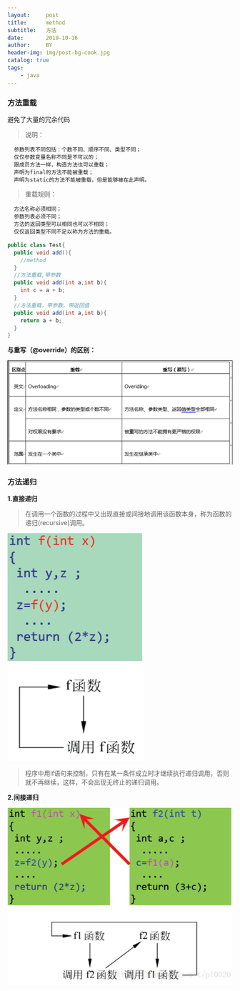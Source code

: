 ```yaml
---
layout:     post
title:      method
subtitle:   方法
date:       2019-10-16
author:     BY
header-img: img/post-bg-cook.jpg
catalog: true
tags:
    - java
---
```


### 方法重载
避免了大量的冗余代码

> 说明：

      参数列表不同包括：个数不同、顺序不同、类型不同；
      仅仅参数变量名称不同是不可以的；
      跟成员方法一样，构造方法也可以重载；
      声明为final的方法不能被重载；
      声明为static的方法不能被重载，但是能够被在此声明。

> 重载规则：

      方法名称必须相同；
      参数列表必须不同；
      方法的返回类型可以相同也可以不相同；
      仅仅返回类型不同不足以称为方法的重载。

```java
public class Test{
  public void add(){
    //method
  }
  //方法重载,带参数
  public void add(int a,int b){
    int c = a + b;
  }
  //方法重载，带参数，带返回值
  public void add(int a,int b){
    return a + b;
  }
}
```
**与重写（@override）的区别：**

![](https://github.com/q1206271031/photo/raw/master/%E9%87%8D%E8%BD%BD%E5%A4%8D%E5%86%99%E5%8C%BA%E5%88%AB/%E9%87%8D%E8%BD%BD%E5%A4%8D%E5%86%99%E5%8C%BA%E5%88%AB.png)

### 方法递归

**1.直接递归**

> 在调用一个函数的过程中又出现直接或间接地调用该函数本身，称为函数的递归(recursive)调用。

![](https://github.com/q1206271031/photo/raw/master/%E6%96%B9%E6%B3%95%E9%80%92%E5%BD%92/%E7%9B%B4%E6%8E%A5%E9%80%92%E5%BD%92.png)

> 程序中用if语句来控制，只有在某一条件成立时才继续执行递归调用，否则就不再继续，这样，不会出现无终止的递归调用。

**2.间接递归**

![](https://github.com/q1206271031/photo/raw/master/%E6%96%B9%E6%B3%95%E9%80%92%E5%BD%92/%E9%97%B4%E6%8E%A5%E9%80%92%E5%BD%92.png)

